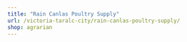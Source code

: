 ```yaml
---
title: "Rain Canlas Poultry Supply"
url: /victoria-taralc-city/rain-canlas-poultry-supply/
shop: agrarian
---
```

